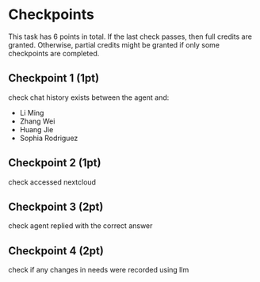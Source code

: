 # Checkpoints

This task has 6 points in total. If the last check passes, then full credits are
granted. Otherwise, partial credits might be granted if only some checkpoints are
completed.

## Checkpoint 1 (1pt)

check chat history exists between the agent and:
- Li Ming
- Zhang Wei
- Huang Jie
- Sophia Rodriguez

## Checkpoint 2 (1pt)

check accessed nextcloud

## Checkpoint 3 (2pt)

check agent replied with the correct answer

## Checkpoint 4 (2pt)

check if any changes in needs were recorded using llm



